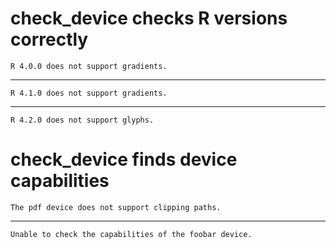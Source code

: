 # check_device checks R versions correctly

    R 4.0.0 does not support gradients.

---

    R 4.1.0 does not support gradients.

---

    R 4.2.0 does not support glyphs.

# check_device finds device capabilities

    The pdf device does not support clipping paths.

---

    Unable to check the capabilities of the foobar device.

